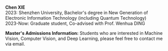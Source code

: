 **Chen XIE** \
2023: Shenzhen University, Bachelor's degree in New Generation of Electronic Information Technology (including Quantum Technology) \
2023-Now: Graduate student, Co-advised with Prof. Wenhua DING

**Master's Admissions Information:**
Students who are interested in Machine Vision, Computer Vision, and Deep Learning, please feel free to contact me via email.
